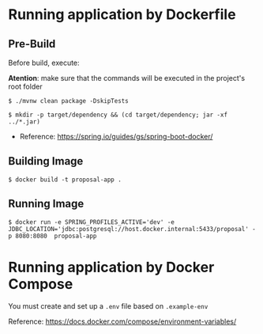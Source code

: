 # Running application by Dockerfile

## Pre-Build

Before build, execute:

**Atention**: make sure that the commands will be executed in the project's root folder


```
$ ./mvnw clean package -DskipTests
```

```
$ mkdir -p target/dependency && (cd target/dependency; jar -xf ../*.jar)
```

- Reference: https://spring.io/guides/gs/spring-boot-docker/

## Building Image

```
$ docker build -t proposal-app .
```

## Running Image

```
$ docker run -e SPRING_PROFILES_ACTIVE='dev' -e JDBC_LOCATION='jdbc:postgresql://host.docker.internal:5433/proposal' -p 8080:8080  proposal-app
```

# Running application by Docker Compose

You must create and set up a `.env` file based on `.example-env`

Reference: https://docs.docker.com/compose/environment-variables/
